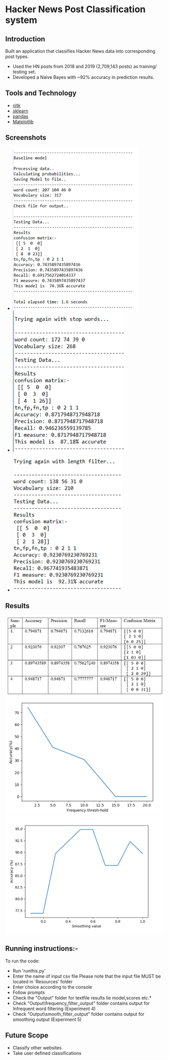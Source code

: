 # Hacker News Post Classification system

## Introduction
Built an application that classifies Hacker News data into corresponding post types.
* Used the HN posts from 2018 and 2019 (2,709,143 posts) as training/ testing set.
* Developed a Naive Bayes with ~92% accuracy in prediction results.

## Tools and Technology
* [nltk](https://www.nltk.org/)
* [sklearn](https://scikit-learn.org/stable/)
* [pandas](https://pandas.pydata.org/)
* [Matplotlib](https://matplotlib.org/)

## Screenshots
* ![](Screenshots/Capture2.PNG)
* ![](Screenshots/Capture3.PNG)
* ![](Screenshots/Capture4.PNG)

## Results
![](Screenshots/Capture1.PNG)
![](Screenshots/Capture5.PNG)
![](Screenshots/Capture6.PNG)

## Running instructions:-

To run the code:
* Run 'runthis.py'
* Enter the name of input csv file
   Please note that the input file MUST be located in 'Resources' folder
* Enter choice according to the console 
* Follow prompts
* Check the "Output" folder for textfile results lie model,scores etc.*
* Check "Output\frequency_filter_output" folder contains output for Infrequent word filtering (Experiment 4)
* Check "Output\smooth_filter_output" folder contains output for smoothing output (Experiment 5)

## Future Scope
* Classify other websites
* Take user defined classifications

